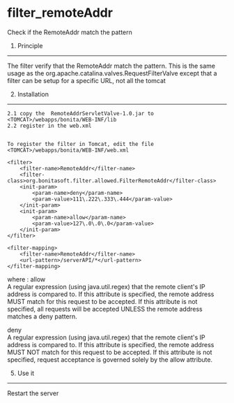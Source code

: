 # filter_remoteAddr
Check if the RemoteAddr match the pattern


1. Principle
-------------
The filter verify that the RemoteAddr match the pattern. This is the same usage as the org.apache.catalina.valves.RequestFilterValve except that a filter can be setup for a specific URL, not all the tomcat
 
2. Installation
---------------------------
	2.1 copy the  RemoteAddrServletValve-1.0.jar to <TOMCAT>/webapps/bonita/WEB-INF/lib
	2.2 register in the web.xml
	
	
	To register the filter in Tomcat, edit the file <TOMCAT>/webapps/bonita/WEB-INF/web.xml

	<filter>
		<filter-name>RemoteAddr</filter-name>
		<filter-class>org.bonitasoft.filter.allowed.FilterRemoteAddr</filter-class>		
		<init-param>
      		<param-name>deny</param-name>
      		<param-value>111\.222\.333\.444</param-value>
    	</init-param>   
		<init-param>
      		<param-name>allow</param-name>
      		<param-value>127\.0\.0\.0</param-value>
    	</init-param>
	</filter>

	<filter-mapping>
		<filter-name>RemoteAddr</filter-name>
		<url-pattern>/serverAPI/*</url-pattern>
	</filter-mapping>
	

where :
allow	
A regular expression (using java.util.regex) that the remote client's IP address is compared to. If this attribute is specified, the remote address MUST match for this request to be accepted. If this attribute is not specified, all requests will be accepted UNLESS the remote address matches a deny pattern.

deny	
A regular expression (using java.util.regex) that the remote client's IP address is compared to. If this attribute is specified, the remote address MUST NOT match for this request to be accepted. If this attribute is not specified, request acceptance is governed solely by the allow attribute.


5. Use it 
-----------
Restart the server
